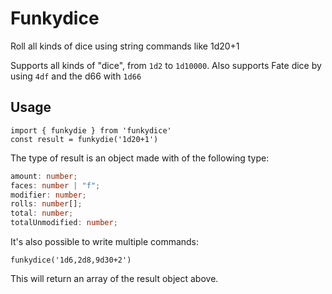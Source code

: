 # Funkydice

Roll all kinds of dice using string commands like 1d20+1

Supports all kinds of "dice", from ```1d2``` to ```1d10000```.
Also supports Fate dice by using ```4df``` and the d66 with ```1d66```

## Usage

    import { funkydie } from 'funkydice'
    const result = funkydie('1d20+1')

The type of result is an object made with of the following type:

```ts
amount: number;
faces: number | "f";
modifier: number;
rolls: number[];
total: number;
totalUnmodified: number;
```

It's also possible to write multiple commands:

    funkydice('1d6,2d8,9d30+2')

This will return an array of the result object above.
